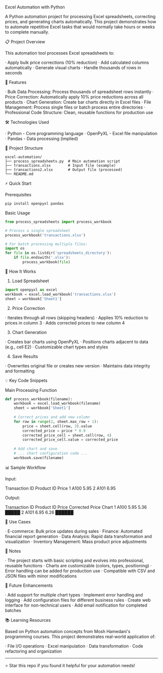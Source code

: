Excel Automation with Python

A Python automation project for processing Excel spreadsheets, correcting prices, and generating charts automatically. This project demonstrates how to automate repetitive Excel tasks that would normally take hours or weeks to complete manually.

📋 Project Overview

This automation tool processes Excel spreadsheets to:

· Apply bulk price corrections (10% reduction)
· Add calculated columns automatically
· Generate visual charts
· Handle thousands of rows in seconds

🚀 Features

· Bulk Data Processing: Process thousands of spreadsheet rows instantly
· Price Correction: Automatically apply 10% price reductions across all products
· Chart Generation: Create bar charts directly in Excel files
· File Management: Process single files or batch process entire directories
· Professional Code Structure: Clean, reusable functions for production use

🛠 Technologies Used

· Python - Core programming language
· OpenPyXL - Excel file manipulation
· Pandas - Data processing (implied)

📁 Project Structure

```
excel-automation/
├── process_spreadsheets.py  # Main automation script
├── transactions.xlsx        # Input file (example)
├── transactions2.xlsx       # Output file (processed)
└── README.md
```

⚡ Quick Start

Prerequisites

```bash
pip install openpyxl pandas
```

Basic Usage

```python
from process_spreadsheets import process_workbook

# Process a single spreadsheet
process_workbook('transactions.xlsx')

# For batch processing multiple files:
import os
for file in os.listdir('spreadsheets_directory'):
    if file.endswith('.xlsx'):
        process_workbook(file)
```

🔧 How It Works

1. Load Spreadsheet

```python
import openpyxl as excel
workbook = excel.load_workbook('transactions.xlsx')
sheet = workbook['Sheet1']
```

2. Price Correction

· Iterates through all rows (skipping headers)
· Applies 10% reduction to prices in column 3
· Adds corrected prices to new column 4

3. Chart Generation

· Creates bar charts using OpenPyXL
· Positions charts adjacent to data (e.g., cell E2)
· Customizable chart types and styles

4. Save Results

· Overwrites original file or creates new version
· Maintains data integrity and formatting

💡 Key Code Snippets

Main Processing Function

```python
def process_workbook(filename):
    workbook = excel.load_workbook(filename)
    sheet = workbook['Sheet1']
    
    # Correct prices and add new column
    for row in range(2, sheet.max_row + 1):
        price = sheet.cell(row, 3).value
        corrected_price = price * 0.9
        corrected_price_cell = sheet.cell(row, 4)
        corrected_price_cell.value = corrected_price
    
    # Add chart and save
    # ... chart configuration code ...
    workbook.save(filename)
```

📊 Sample Workflow

Input:

Transaction ID Product ID Price
1 A100 5.95
2 A101 6.95

Output:

Transaction ID Product ID Price Corrected Price Chart
1 A100 5.95 5.36 █████
2 A101 6.95 6.26 ██████

🎯 Use Cases

· E-commerce: Bulk price updates during sales
· Finance: Automated financial report generation
· Data Analysis: Rapid data transformation and visualization
· Inventory Management: Mass product price adjustments

📝 Notes

· The project starts with basic scripting and evolves into professional, reusable functions
· Charts are customizable (colors, types, positioning)
· Error handling can be added for production use
· Compatible with CSV and JSON files with minor modifications

🔮 Future Enhancements

· Add support for multiple chart types
· Implement error handling and logging
· Add configuration files for different business rules
· Create web interface for non-technical users
· Add email notification for completed batches

📚 Learning Resources

Based on Python automation concepts from Mosh Hamedani's programming courses. This project demonstrates real-world application of:

· File I/O operations
· Excel manipulation
· Data transformation
· Code refactoring and organization

---

⭐ Star this repo if you found it helpful for your automation needs!